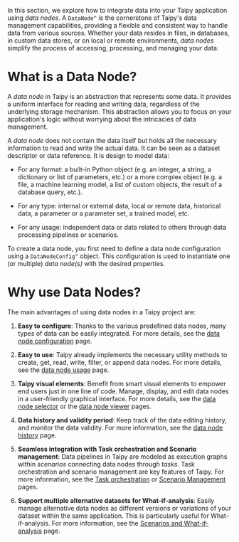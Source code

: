 In this section, we explore how to integrate data into your Taipy application using _data nodes_.
A `DataNode^` is the cornerstone of Taipy's data management capabilities, providing a flexible
and consistent way to handle data from various sources. Whether your data resides in files,
in databases, in custom data stores, or on local or remote environments, _data nodes_ simplify
the process of accessing, processing, and managing your data.

# What is a Data Node?
A _data node_ in Taipy is an abstraction that represents some data. It provides a uniform
interface for reading and writing data, regardless of the underlying storage mechanism.
This abstraction allows you to focus on your application's logic without worrying about the
intricacies of data management.

A _data node_ does not contain the data itself but holds all the necessary information to
read and write the actual data. It can be seen as a dataset descriptor or data reference.
It is design to model data:

- For any format: a built-in Python object (e.g. an integer, a string, a dictionary
    or list of parameters, etc.) or a more complex object (e.g. a file, a machine learning
    model, a list of custom objects, the result of a database query, etc.).

- For any type: internal or external data, local or remote data, historical data, a parameter
    or a parameter set, a trained model, etc.

- For any usage: independent data or data related to others through data processing pipelines
    or scenarios.

To create a data node, you first need to define a data node configuration using a
`DataNodeConfig^` object. This configuration is used to instantiate one (or multiple)
_data node(s)_ with the desired properties.

# Why use Data Nodes?
The main advantages of using data nodes in a Taipy project are:

1. **Easy to configure**:
    Thanks to the various predefined data nodes, many types of data can be easily integrated.
    For more details, see the [data node configuration](data-node-config.md) page.

2. **Easy to use**:
    Taipy already implements the necessary utility methods to create, get, read, write, filter,
    or append data nodes. For more details, see the [data node usage](data-node-usage.md) page.

3. **Taipy visual elements**:
    Benefit from smart visual elements to empower end users just in one line of code.
    Manage, display, and edit data nodes in a user-friendly graphical interface.
    For more details, see the [data node selector](viselemts/data_node_selector.md) or
    the [data node viewer](viselemts/data_node.md) pages.

4. **Data history and validity period**:
    Keep track of the data editing history, and monitor the data validity.
    For more information, see the [data node history](data-node-history.md) page.

5. **Seamless integration with Task orchestration and Scenario management**:
    Data pipelines in Taipy are modeled as execution graphs within _scenarios_ connecting data nodes
    through _tasks_. Task orchestration and scenario management are key features of Taipy.
    For more information, see the [Task orchestration](../task-orchestration/index.md) or
    [Scenario Management](../scenario-mgt/index.md) pages.

6. **Support multiple alternative datasets for What-if-analysis**:
    Easily manage alternative data nodes as different versions or variations of your dataset within the same
    application. This is particularly useful for What-if-analysis.
    For more information, see the [Scenarios and What-if-analysis](../what-if-analysis/index.md) page.

